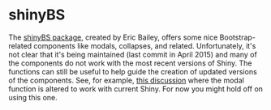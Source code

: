 # shinyBS

The [shinyBS package](https://ebailey78.github.io/shinyBS/), created by Eric Bailey, offers some nice Bootstrap-related components like modals, collapses, and related. Unfortunately, it's not clear that it's being maintained (last commit in April 2015) and many of the components do not work with the most recent versions of Shiny. The functions can still be useful to help guide the creation of updated versions of the components. See, for example, [this discussion](https://github.com/ebailey78/shinyBS/issues/62) where the modal function is altered to work with current Shiny. For now you might hold off on using this one.